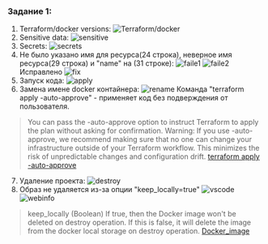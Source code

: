 ### Задание 1:
1. Terraform/docker versions:
![Terraform/docker](./screenshots/task1.1-version.png)
2. Sensitive data:
![sensitive](./screenshots/task1.2-secrets.png)
3. Secrets:
![secrets](./screenshots/task1.3-state_file.png)
4. Не было указано имя для ресурса(24 строка), неверное имя ресурса(29 строка) и "name" на (31 строке):
![faile1](./screenshots/task1.4-fail_validate.png)
![faile2](./screenshots/task1.4-fail_validate_1.png)
Исправлено
![fix](./screenshots/task1.4-ok_validate.png)
5. Запуск кода:
![apply](./screenshots/task1.5.png)
6. Замена имене docker контайнера:
![rename](./screenshots/task1.6.png)
Команда "terraform apply -auto-approve" - применяет код без подверждения от пользователя.
>You can pass the -auto-approve option to instruct Terraform to apply the plan without asking for confirmation.
Warning: If you use -auto-approve, we recommend making sure that no one can change your infrastructure outside of your Terraform workflow. This minimizes the risk of unpredictable changes and configuration drift.
[terraform apply -auto-approve](https://developer.hashicorp.com/terraform/cli/commands/apply)
7. Удаление проекта:
![destroy](./screenshots/task1.7-destroy.png)
8. Образ не удаляется из-за опции "keep_locally=true"
![vscode](./screenshots/task1.8.1-code.png)
![webinfo](./screenshots/task1.8.2-keep_locally.png)

>keep_locally (Boolean) If true, then the Docker image won't be deleted on destroy operation. If this is false, it will delete the image from the docker local storage on destroy operation. [Docker_image](https://registry.terraform.io/providers/cybershard/docker/latest/docs/resources/image)
